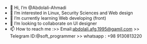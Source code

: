 - 👋 Hi, I’m @Abdolali-Ahmadi
- 👀 I’m interested in Linux, Security Sciences and Web design
- 🌱 I’m currently learning Web developing (front)
- 💞️ I’m looking to collaborate on UI designer
- 📫 How to reach me :>> Email:abdolali.afg.1995@gamil.com
                      >> Telegram ID:@soft_programmer
                      >> whatsapp : +98 9130813220


